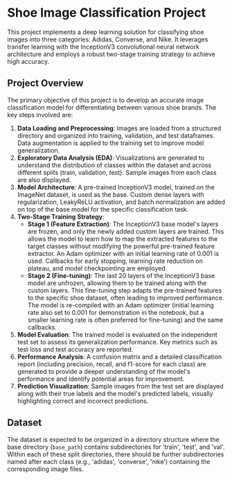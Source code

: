 # Shoe Image Classification Project

This project implements a deep learning solution for classifying shoe images into three categories: Adidas, Converse, and Nike. It leverages transfer learning with the InceptionV3 convolutional neural network architecture and employs a robust two-stage training strategy to achieve high accuracy.

## Project Overview

The primary objective of this project is to develop an accurate image classification model for differentiating between various shoe brands. The key steps involved are:

1.  **Data Loading and Preprocessing**: Images are loaded from a structured directory and organized into training, validation, and test dataframes. Data augmentation is applied to the training set to improve model generalization.
2.  **Exploratory Data Analysis (EDA)**: Visualizations are generated to understand the distribution of classes within the dataset and across different splits (train, validation, test). Sample images from each class are also displayed.
3.  **Model Architecture**: A pre-trained InceptionV3 model, trained on the ImageNet dataset, is used as the base. Custom dense layers with regularization, LeakyReLU activation, and batch normalization are added on top of the base model for the specific classification task.
4.  **Two-Stage Training Strategy**:
    *   **Stage 1 (Feature Extraction)**: The InceptionV3 base model's layers are frozen, and only the newly added custom layers are trained. This allows the model to learn how to map the extracted features to the target classes without modifying the powerful pre-trained feature extractor. An Adam optimizer with an initial learning rate of 0.001 is used. Callbacks for early stopping, learning rate reduction on plateau, and model checkpointing are employed.
    *   **Stage 2 (Fine-tuning)**: The last 20 layers of the InceptionV3 base model are unfrozen, allowing them to be trained along with the custom layers. This fine-tuning step adapts the pre-trained features to the specific shoe dataset, often leading to improved performance. The model is re-compiled with an Adam optimizer (initial learning rate also set to 0.001 for demonstration in the notebook, but a smaller learning rate is often preferred for fine-tuning) and the same callbacks.
5.  **Model Evaluation**: The trained model is evaluated on the independent test set to assess its generalization performance. Key metrics such as test loss and test accuracy are reported.
6.  **Performance Analysis**: A confusion matrix and a detailed classification report (including precision, recall, and f1-score for each class) are generated to provide a deeper understanding of the model's performance and identify potential areas for improvement.
7.  **Prediction Visualization**: Sample images from the test set are displayed along with their true labels and the model's predicted labels, visually highlighting correct and incorrect predictions.

## Dataset

The dataset is expected to be organized in a directory structure where the base directory (`base_path`) contains subdirectories for 'train', 'test', and 'val'. Within each of these split directories, there should be further subdirectories named after each class (e.g., 'adidas', 'converse', 'nike') containing the corresponding image files.
